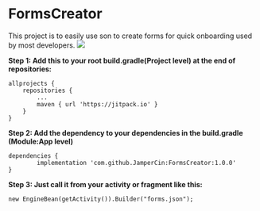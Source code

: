 # FormsCreator
This project is to easily use son to create forms for quick onboarding  used by most developers.
[![](https://jitpack.io/v/JamperCin/FormsCreator.svg)](https://jitpack.io/#JamperCin/FormsCreator)

**Step 1: Add this to your root build.gradle(Project level) at the end of repositories:**

	allprojects {
		repositories {
			...
			maven { url 'https://jitpack.io' }
		}
	}
  
  **Step 2: Add the dependency to your dependencies in the build.gradle (Module:App level)**

	dependencies {
	        implementation 'com.github.JamperCin:FormsCreator:1.0.0'
	}
  
  
  **Step 3: Just call it from your activity or fragment like this:**
  ```
 new EngineBean(getActivity()).Builder("forms.json");
```
